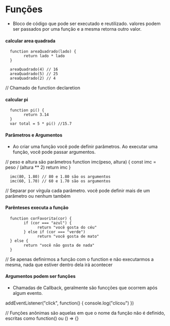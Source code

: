 # Funções

- Bloco de código que pode ser executado e reutilizado. valores podem ser passados por uma função e a mesma retorna outro valor.

#### calcular area quadrada

      function areaQuadrado(lado) {
            return lado * lado
      }

      areaQuadrado(4) // 16
      areaQuadrado(5) // 25
      areaQuadrado(2) // 4

// Chamado de function declaretion

####

#### calcular pi

      function pi() {
            return 3.14
      }
      var total = 5 * pi() //15.7

####

#### Parâmetros e Argumentos

- Ao criar uma função você pode definir parâmetros.
  Ao executar uma função, você pode passar argumentos.

// peso e altura são parâmetros
function imc(peso, altura) {
const imc = peso / (altura \*\* 2)
return imc
}

      imc(80, 1.80) // 80 e 1.80 são os argumentos
      imc(60, 1.70) // 60 e 1.70 são os argumentos

// Separar por vírgula cada parâmetro. você pode definir mais de um parâmetro ou nenhum também

####

#### Parênteses executa a função

      function corFavorita(cor) {
            if (cor === "azul") {
                  return "você gosta do céu"
            } else if (cor === "verde")
                  return "você gosta de mato"
      } else {
            return "você não gosta de nada"
      }

// Se apenas definirmos a função com o function e não executarmos a mesma, nada que estiver dentro dela irá acontecer

####

#### Argumentos podem ser funções

- Chamadas de Callback, geralmente são funcções que ocorrem após algum evento.

addEventListener("click", function() {
console.log("clicou")
})

// Funções anônimas são aquelas em que o nome da função não é definido, escritas como  function() ou () => {}